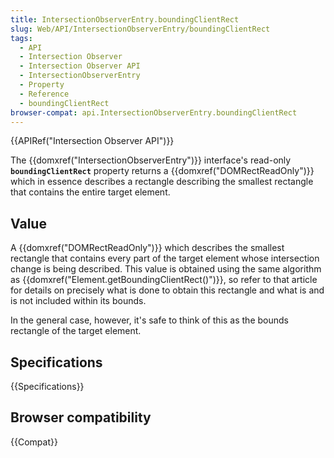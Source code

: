 ```yaml
---
title: IntersectionObserverEntry.boundingClientRect
slug: Web/API/IntersectionObserverEntry/boundingClientRect
tags:
  - API
  - Intersection Observer
  - Intersection Observer API
  - IntersectionObserverEntry
  - Property
  - Reference
  - boundingClientRect
browser-compat: api.IntersectionObserverEntry.boundingClientRect
---
```

{{APIRef("Intersection Observer API")}}

The {{domxref("IntersectionObserverEntry")}} interface's read-only
**`boundingClientRect`** property returns a
{{domxref("DOMRectReadOnly")}} which in essence describes a rectangle describing the
smallest rectangle that contains the entire target element.

## Value

A {{domxref("DOMRectReadOnly")}} which describes the smallest rectangle that contains
every part of the target element whose intersection change is being described. This
value is obtained using the same algorithm as
{{domxref("Element.getBoundingClientRect()")}}, so refer to that article for details on
precisely what is done to obtain this rectangle and what is and is not included within
its bounds.

In the general case, however, it's safe to think of this as the bounds rectangle of the
target element.

## Specifications

{{Specifications}}

## Browser compatibility

{{Compat}}
